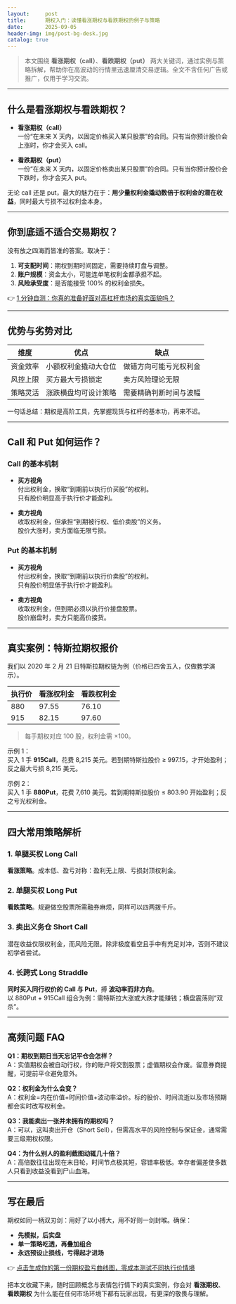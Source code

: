 ```yaml
---
layout:     post
title:      期权入门：读懂看涨期权与看跌期权的例子与策略
date:       2025-09-05
header-img: img/post-bg-desk.jpg
catalog: true
---
```


> 本文围绕 **看涨期权（call）**、**看跌期权（put）** 两大关键词，通过实例与策略拆解，帮助你在高波动的行情里迅速厘清交易逻辑。全文不含任何广告或推广，仅用于学习交流。

---

## 什么是看涨期权与看跌期权？

- **看涨期权（call）**  
  一份“在未来 X 天内，以固定价格买入某只股票”的合同。只有当你预计股价会上涨时，你才会买入 call。

- **看跌期权（put）**  
  一份“在未来 X 天内，以固定价格卖出某只股票”的合同。只有当你预计股价会下跌时，你才会买入 put。

无论 call 还是 put，最大的魅力在于：**用少量权利金撬动数倍于权利金的潜在收益**，同时最大亏损不过权利金本身。

---

## 你到底适不适合交易期权？

没有放之四海而皆准的答案。取决于：

1. **可支配时间**：期权到期时间固定，需要持续盯盘与调整。
2. **账户规模**：资金太小，可能连单笔权利金都承担不起。
3. **风险承受度**：是否能接受 100% 的权利金损失。

👉 [1 分钟自测：你真的准备好面对高杠杆市场的真实面貌吗？](https://okxdog.com/)

---

## 优势与劣势对比

| 维度 | 优点 | 缺点 |
|---|---|---|
| 资金效率 | 小额权利金撬动大仓位 | 做错方向可能亏光权利金 |
| 风控上限 | 买方最大亏损锁定 | 卖方风险理论无限 |
| 策略灵活 | 涨跌横盘均可设计策略 | 需要精确判断时间与波幅 |

一句话总结：期权是高阶工具，先掌握现货与杠杆的基本功，再来不迟。

---

## Call 和 Put 如何运作？

### Call 的基本机制

- **买方视角**  
  付出权利金，换取“到期前以执行价买股”的权利。  
  只有股价明显高于执行价才能盈利。

- **卖方视角**  
  收取权利金，但承担“到期被行权、低价卖股”的义务。  
  股价大涨时，卖方面临无限亏损。

### Put 的基本机制

- **买方视角**  
  付出权利金，换取“到期前以执行价卖股”的权利。  
  只有股价明显低于执行价才能盈利。

- **卖方视角**  
  收取权利金，但到期必须以执行价接盘股票。  
  股价崩盘时，卖方只能高价接货。

---

## 真实案例：特斯拉期权报价

我们以 2020 年 2 月 21 日特斯拉期权链为例（价格已四舍五入，仅做教学演示）。

| 执行价 | 看涨权利金 | 看跌权利金 |
|---|---|---|
| 880 | 97.55 | 76.10 |
| 915 | 82.15 | 97.60 |

> 每手期权对应 100 股，权利金需 ×100。

示例 1：  
买入 1 手 **915Call**，花费 8,215 美元。若到期特斯拉股价 ≥ 997.15，才开始盈利；反之最大亏损 8,215 美元。

示例 2：  
买入 1 手 **880Put**，花费 7,610 美元。若到期特斯拉股价 ≤ 803.90 开始盈利；反之亏光权利金。

---

## 四大常用策略解析

### 1. 单腿买权 Long Call  
**看涨策略**。成本低、盈亏对称：盈利无上限、亏损封顶权利金。

### 2. 单腿买权 Long Put  
**看跌策略**。规避做空股票所需融券麻烦，同样可以四两拨千斤。

### 3. 卖出义务仓 Short Call  
潜在收益仅限权利金，而风险无限。除非极度看空且手中有充足对冲，否则不建议初学者尝试。

### 4. 长跨式 Long Straddle  
**同时买入同行权价的 Call 与 Put**，搏 **波动率而非方向**。  
以 880Put + 915Call 组合为例：需特斯拉大涨或大跌才能赚钱；横盘震荡则“双杀”。

---

## 高频问题 FAQ

**Q1：期权到期日当天忘记平仓会怎样？**  
A：实值期权会被自动行权，你的账户将交割股票；虚值期权会作废。留意券商提醒，可提前平仓避免意外。

**Q2：权利金为什么会变？**  
A：权利金=内在价值+时间价值+波动率溢价。标的股价、时间流逝以及市场预期都会实时改写权利金。

**Q3：我能卖出一张并未拥有的期权吗？**  
A：可以，这叫卖出开仓（Short Sell），但需高水平的风险控制与保证金，通常需要三级期权权限。

**Q4：为什么别人的盈利截图动辄几十倍？**  
A：高倍数往往出现在末日轮，时间节点极其短，容错率极低。幸存者偏差使多数人只看到收益没看到尸山血海。

---

## 写在最后

期权如同一柄双刃剑：用好了以小搏大，用不好则一剑封喉。确保：

- **先模拟，后实盘**  
- **单一策略吃透，再叠加组合**  
- **永远预设止损线，亏得起才进场**

👉 [点击生成你的第一份期权盈亏曲线图，零成本测试不同执行价情境](https://okxdog.com/)

把本文收藏下来，随时回顾概念与表情包行情下的真实案例，你会对 **看涨期权**、**看跌期权** 为什么能在任何市场环境下都有玩家出现，有更深的敬畏与理解。